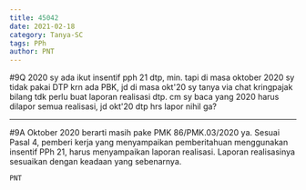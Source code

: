 ```yaml
---
title: 45042
date: 2021-02-18
category: Tanya-SC
tags: PPh
author: PNT
---
```


#9Q 2020 sy ada ikut insentif pph 21 dtp, min. tapi di masa oktober 2020 sy tidak pakai DTP krn ada PBK, jd di masa okt'20 sy tanya via chat kringpajak bilang tdk perlu buat laporan realisasi dtp. cm sy baca yang 2020 harus dilapor semua realisasi, jd okt'20 dtp hrs lapor nihil ga?

---

#9A Oktober 2020 berarti masih pake PMK 86/PMK.03/2020 ya. Sesuai Pasal 4, pemberi kerja yang menyampaikan pemberitahuan menggunakan insentif PPh 21, harus menyampaikan laporan realisasi. Laporan realisasinya sesuaikan dengan keadaan yang sebenarnya.

`PNT`
